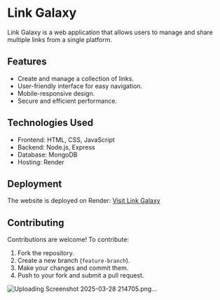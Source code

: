 # Link Galaxy

Link Galaxy is a web application that allows users to manage and share multiple links from a single platform.

## Features
- Create and manage a collection of links.
- User-friendly interface for easy navigation.
- Mobile-responsive design.
- Secure and efficient performance.

## Technologies Used
- Frontend: HTML, CSS, JavaScript
- Backend: Node.js, Express
- Database: MongoDB
- Hosting: Render

## Deployment
The website is deployed on Render:
[Visit Link Galaxy](https://link-galaxy.onrender.com/Home)

## Contributing
Contributions are welcome! To contribute:
1. Fork the repository.
2. Create a new branch (`feature-branch`).
3. Make your changes and commit them.
4. Push to your fork and submit a pull request.

![Uploading Screenshot 2025-03-28 214705.png…]()






